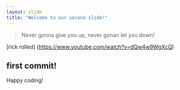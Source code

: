 ```yaml
---
layout: slide
title: "Welcome to our second slide!"
---
```

> Never gonna give you up, never gonan let you down! 

[rick rolled] (https://www.youtube.com/watch?v=dQw4w9WgXcQ)

## first commit!

Happy coding!
